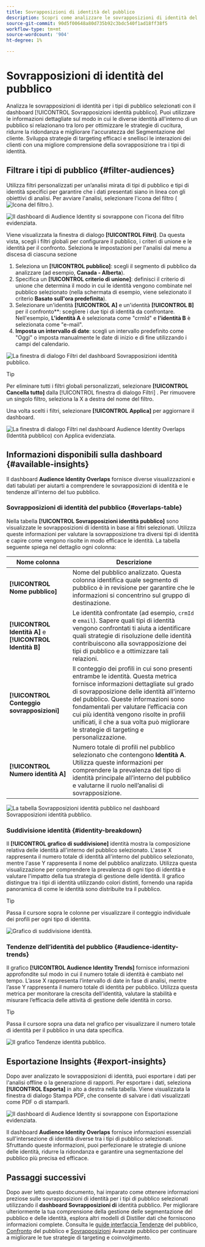 ```yaml
---
title: Sovrapposizioni di identità del pubblico
description: Scopri come analizzare le sovrapposizioni di identità del pubblico utilizzando la dashboard Sovrapposizioni identità pubblico. Filtra i tipi di pubblico, specifica i criteri di unione ed esamina le relazioni di identità per prendere decisioni basate sui dati.
source-git-commit: 90d5f00648a80d735b92c3bdc540f1ad18ff38f5
workflow-type: tm+mt
source-wordcount: '904'
ht-degree: 1%

---
```


# Sovrapposizioni di identità del pubblico

Analizza le sovrapposizioni di identità per i tipi di pubblico selezionati con il dashboard [!UICONTROL Sovrapposizioni identità pubblico]. Puoi utilizzare le informazioni dettagliate sul modo in cui le diverse identità all&#39;interno di un pubblico si relazionano tra loro per ottimizzare le strategie di cucitura, ridurre la ridondanza e migliorare l&#39;accuratezza del Segmentazione del cliente. Sviluppa strategie di targeting efficaci e snellisci le interazioni dei clienti con una migliore comprensione della sovrapposizione tra i tipi di identità.

## Filtrare i tipi di pubblico {#filter-audiences}

Utilizza filtri personalizzati per un’analisi mirata di tipi di pubblico e tipi di identità specifici per garantire che i dati presentati siano in linea con gli obiettivi di analisi. Per avviare l&#39;analisi, selezionare l&#39;icona del filtro (![Icona del filtro.](../../../images/icons/filter-icon-white.png)).

![Il dashboard di Audience Identity si sovrappone con l&#39;icona del filtro evidenziata.](../../images/sql-insights-query-pro-mode/templates/audience-identity-overlaps-filter-icon.png)

Viene visualizzata la finestra di dialogo **[!UICONTROL Filtri]**. Da questa vista, scegli i filtri globali per configurare il pubblico, i criteri di unione e le identità per il confronto. Seleziona le impostazioni per l&#39;analisi dal menu a discesa di ciascuna sezione

1. Seleziona un **[!UICONTROL pubblico]**: scegli il segmento di pubblico da analizzare (ad esempio, **Canada - Alberta**).
2. Specifica un **[!UICONTROL criterio di unione]**: definisci il criterio di unione che determina il modo in cui le identità vengono combinate nel pubblico selezionato (nella schermata di esempio, viene selezionato il criterio **Basato sull&#39;ora predefinita**).
3. Selezionare un&#39;identità **[!UICONTROL A]** e un&#39;identità **[!UICONTROL B]** per il confronto**: scegliere i due tipi di identità da confrontare. Nell&#39;esempio, **L&#39;identità A** è selezionata come &quot;crmId&quot; e **l&#39;identità B** è selezionata come &quot;e-mail&quot;.
4. **Imposta un intervallo di date**: scegli un intervallo predefinito come &quot;Oggi&quot; o imposta manualmente le date di inizio e di fine utilizzando i campi del calendario.

![La finestra di dialogo Filtri del dashboard Sovrapposizioni identità pubblico.](../../images/sql-insights-query-pro-mode/templates/audience-identity-overlaps-filters-dialog.png)

>[!TIP]
>
>Per eliminare tutti i filtri globali personalizzati, selezionare **[!UICONTROL Cancella tutto]** dalla [!UICONTROL finestra di dialogo Filtri] . Per rimuovere un singolo filtro, seleziona la X a destra del nome del filtro.

Una volta scelti i filtri, selezionare **[!UICONTROL Applica]** per aggiornare il dashboard.

![La finestra di dialogo Filtri nel dashboard Audience Identity Overlaps (Identità pubblico) con Applica evidenziata.](../../images/sql-insights-query-pro-mode/templates/audience-identity-overlaps-apply-filters.png)

## Informazioni disponibili sulla dashboard {#available-insights}

Il dashboard **Audience Identity Overlaps** fornisce diverse visualizzazioni e dati tabulati per aiutarti a comprendere le sovrapposizioni di identità e le tendenze all&#39;interno del tuo pubblico.

### Sovrapposizioni di identità del pubblico {#overlaps-table}

Nella tabella **[!UICONTROL Sovrapposizioni identità pubblico]** sono visualizzate le sovrapposizioni di identità in base ai filtri selezionati. Utilizza queste informazioni per valutare la sovrapposizione tra diversi tipi di identità e capire come vengono risolte in modo efficace le identità. La tabella seguente spiega nel dettaglio ogni colonna:

| Nome colonna | Descrizione |
|-----------------|-------------------------------|
| **[!UICONTROL Nome pubblico]** | Nome del pubblico analizzato. Questa colonna identifica quale segmento di pubblico è in revisione per garantire che le informazioni si concentrino sul gruppo di destinazione. |
| **[!UICONTROL Identità A]** e **[!UICONTROL Identità B]** | Le identità confrontate (ad esempio, `crmId` e `email`). Sapere quali tipi di identità vengono confrontati ti aiuta a identificare quali strategie di risoluzione delle identità contribuiscono alla sovrapposizione dei tipi di pubblico e a ottimizzare tali relazioni. |
| **[!UICONTROL Conteggio sovrapposizioni]** | Il conteggio dei profili in cui sono presenti entrambe le identità. Questa metrica fornisce informazioni dettagliate sul grado di sovrapposizione delle identità all&#39;interno del pubblico. Queste informazioni sono fondamentali per valutare l’efficacia con cui più identità vengono risolte in profili unificati, il che a sua volta può migliorare le strategie di targeting e personalizzazione. |
| **[!UICONTROL Numero identità A]** | Numero totale di profili nel pubblico selezionato che contengono **Identità A**. Utilizza queste informazioni per comprendere la prevalenza del tipo di identità principale all’interno del pubblico e valutarne il ruolo nell’analisi di sovrapposizione. |

![La tabella Sovrapposizioni identità pubblico nel dashboard Sovrapposizioni identità pubblico.](../../images/sql-insights-query-pro-mode/templates/audience-identity-overlaps-chart.png)

### Suddivisione identità {#identity-breakdown}

Il **[!UICONTROL grafico di suddivisione]** identità mostra la composizione relativa delle identità all&#39;interno del pubblico selezionato. L&#39;asse X rappresenta il numero totale di identità all&#39;interno del pubblico selezionato, mentre l&#39;asse Y rappresenta il nome del pubblico analizzato. Utilizza questa visualizzazione per comprendere la prevalenza di ogni tipo di identità e valutare l&#39;impatto della tua strategia di gestione delle identità. Il grafico distingue tra i tipi di identità utilizzando colori distinti, fornendo una rapida panoramica di come le identità sono distribuite tra il pubblico.

>[!TIP]
>
>Passa il cursore sopra le colonne per visualizzare il conteggio individuale dei profili per ogni tipo di identità.

![Grafico di suddivisione identità.](../../images/sql-insights-query-pro-mode/templates/identity-breakdown-chart.png)

### Tendenze dell’identità del pubblico {#audience-identity-trends}

Il grafico **[!UICONTROL Audience Identity Trends]** fornisce informazioni approfondite sul modo in cui il numero totale di identità è cambiato nel tempo. L’asse X rappresenta l’intervallo di date in fase di analisi, mentre l’asse Y rappresenta il numero totale di identità per pubblico. Utilizza questa metrica per monitorare la crescita dell’identità, valutare la stabilità e misurare l’efficacia delle attività di gestione delle identità in corso.

>[!TIP]
>
>Passa il cursore sopra una data nel grafico per visualizzare il numero totale di identità per il pubblico in una data specifica.

![Il grafico Tendenze identità pubblico.](../../images/sql-insights-query-pro-mode/templates/audience-identity-trends-chart.png)

## Esportazione Insights {#export-insights}

Dopo aver analizzato le sovrapposizioni di identità, puoi esportare i dati per l&#39;analisi offline o la generazione di rapporti. Per esportare i dati, seleziona **[!UICONTROL Esporta]** in alto a destra nella tabella. Viene visualizzata la finestra di dialogo Stampa PDF, che consente di salvare i dati visualizzati come PDF o di stamparli.

![Il dashboard di Audience Identity si sovrappone con Esportazione evidenziata.](../../images/sql-insights-query-pro-mode/templates/audience-identity-overlaps-export.png)

Il dashboard **Audience Identity Overlaps** fornisce informazioni essenziali sull&#39;intersezione di identità diverse tra i tipi di pubblico selezionati. Sfruttando queste informazioni, puoi perfezionare le strategie di unione delle identità, ridurre la ridondanza e garantire una segmentazione del pubblico più precisa ed efficace.

## Passaggi successivi

Dopo aver letto questo documento, hai imparato come ottenere informazioni preziose sulle sovrapposizioni di identità per i tipi di pubblico selezionati utilizzando il **dashboard Sovrapposizioni di** identità pubblico. Per migliorare ulteriormente la tua comprensione della gestione delle segmentazione del pubblico e delle identità, esplora altri modelli di Distiller dati che forniscono informazioni complete. Consulta le [guide interfaccia Tendenze](./trends.md) del pubblico, [Confronto](./comparison.md) del pubblico e [Sovrapposizioni](./overlaps.md) Avanzate pubblico per continuare a migliorare le tue strategie di targeting e coinvolgimento.

